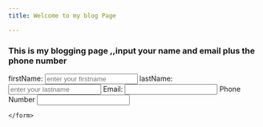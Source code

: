 ```yaml
---
title: Welcome to my blog Page

---
```

<h3>This is my blogging page ,,input your name and email plus the phone number</h3>
<form action="#">
        <label for="firstName">firstName: </label>
        <input type="text" placeholder="enter your firstname" />
        <label for="lastName">lastName: </label>
        <input type="text" placeholder="enter your lastname" />
        <label for="email">Email:</label>
        <input type="email"/>
  <label for="phone_number">Phone Number</label>
  <input type="tel:+254759107789"/>

    </form>
    
    


